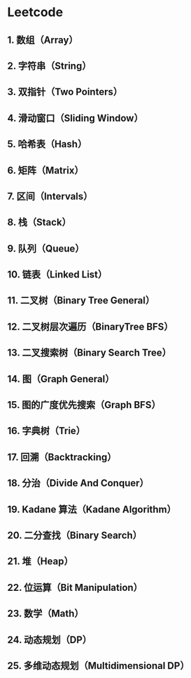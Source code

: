# Leetcode

## 1. 数组（Array）
## 2. 字符串（String）
## 3. 双指针（Two Pointers）
## 4. 滑动窗口（Sliding Window）
## 5. 哈希表（Hash）
## 6. 矩阵（Matrix）
## 7. 区间（Intervals）
## 8. 栈（Stack）
## 9. 队列（Queue）
## 10. 链表（Linked List）
## 11. 二叉树（Binary Tree General）
## 12. 二叉树层次遍历（BinaryTree BFS）
## 13. 二叉搜索树（Binary Search Tree）
## 14. 图（Graph General）
## 15. 图的广度优先搜索（Graph BFS）
## 16. 字典树（Trie）
## 17. 回溯（Backtracking）
## 18. 分治（Divide And Conquer）
## 19. Kadane 算法（Kadane Algorithm）
## 20. 二分查找（Binary Search）
## 21. 堆（Heap）
## 22. 位运算（Bit Manipulation）
## 23. 数学（Math）
## 24. 动态规划（DP）
## 25. 多维动态规划（Multidimensional DP）